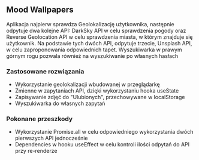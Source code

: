 ## Mood Wallpapers

Aplikacja najpierw sprawdza Geolokalizację użytkownika, następnie odpytuje dwa kolejne API: DarkSky API w celu sprawdzenia pogody oraz Reverse Geolocation API w celu sprawdzenia miasta, w którym znajduje się użytkownik. Na podstawie tych dwóch API, odpytuje trzecie, Unsplash API, w celu zaproponowania odpowiednich tapet. Wyszukiwarka w prawym górnym rogu pozwala również na wyszukiwanie po własnych hasłach

### Zastosowane rozwiązania

- Wykorzystanie geolokalizacji wbudowanej w przeglądarkę
- Zmienne w zapytaniach API, dzięki wykorzystaniu hooka useState
- Zapisywanie zdjęć do "Ulubionych", przechowywane w localStorage
- Wyszukiwarka do własnych zapytań

### Pokonane przeszkody

- Wykorzystanie Promise.all w celu odpowiedniego wykorzystania dwóch pierwszych API jednocześnie
- Dependencies w hooku useEffect w celu kontroli ilości odpytań do API przy re-renderze
